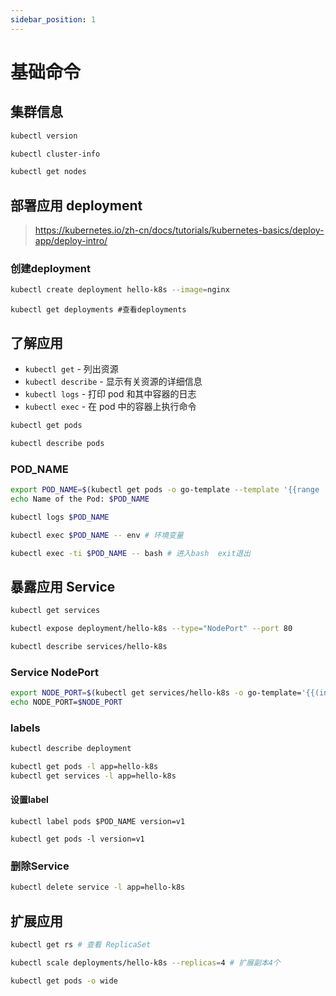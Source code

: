 ```yaml
---
sidebar_position: 1
---
```


# 基础命令

## 集群信息

```sh
kubectl version
```

```sh
kubectl cluster-info
```

```sh
kubectl get nodes
```

## 部署应用 deployment

> https://kubernetes.io/zh-cn/docs/tutorials/kubernetes-basics/deploy-app/deploy-intro/

### 创建deployment

```sh
kubectl create deployment hello-k8s --image=nginx
```

```
kubectl get deployments #查看deployments
```

## 了解应用

- `kubectl get` - 列出资源
- `kubectl describe` - 显示有关资源的详细信息
- `kubectl logs` - 打印 pod 和其中容器的日志
- `kubectl exec` - 在 pod 中的容器上执行命令

```sh
kubectl get pods
```
```sh
kubectl describe pods
```

### POD_NAME

```sh
export POD_NAME=$(kubectl get pods -o go-template --template '{{range .items}}{{.metadata.name}}{{"\n"}}{{end}}')
echo Name of the Pod: $POD_NAME
```

```sh
kubectl logs $POD_NAME
```

```sh
kubectl exec $POD_NAME -- env # 环境变量
```

```sh
kubectl exec -ti $POD_NAME -- bash # 进入bash  exit退出
```

## 暴露应用 Service

```sh
kubectl get services
```

```sh
kubectl expose deployment/hello-k8s --type="NodePort" --port 80
```

```sh
kubectl describe services/hello-k8s
```

### Service NodePort

```sh
export NODE_PORT=$(kubectl get services/hello-k8s -o go-template='{{(index .spec.ports 0).nodePort}}')
echo NODE_PORT=$NODE_PORT
```

### labels

```sh
kubectl describe deployment
```

```sh
kubectl get pods -l app=hello-k8s
kubectl get services -l app=hello-k8s
```

#### 设置label

```
kubectl label pods $POD_NAME version=v1
```

```
kubectl get pods -l version=v1
```

### 删除Service

```sh
kubectl delete service -l app=hello-k8s
```

## 扩展应用

```sh
kubectl get rs # 查看 ReplicaSet
```

```sh
kubectl scale deployments/hello-k8s --replicas=4 # 扩展副本4个
```

```sh
kubectl get pods -o wide
```
